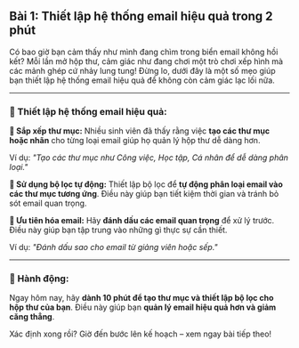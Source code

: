 ## Bài 1: Thiết lập hệ thống email hiệu quả trong 2 phút

Có bao giờ bạn cảm thấy như mình đang chìm trong biển email không hồi kết? Mỗi lần mở hộp thư, cảm giác như đang chơi một trò chơi xếp hình mà các mảnh ghép cứ nhảy lung tung! Đừng lo, dưới đây là một số mẹo giúp bạn thiết lập hệ thống email hiệu quả để không còn cảm giác lạc lối nữa.

---

### 📌 Thiết lập hệ thống email hiệu quả:

**🔹 Sắp xếp thư mục:**
Nhiều sinh viên đã thấy rằng việc **tạo các thư mục hoặc nhãn** cho từng loại email giúp họ quản lý hộp thư dễ dàng hơn. 

Ví dụ: *"Tạo các thư mục như Công việc, Học tập, Cá nhân để dễ dàng phân loại."*

**🔹 Sử dụng bộ lọc tự động:**
Thiết lập bộ lọc để **tự động phân loại email vào các thư mục tương ứng**. Điều này giúp bạn tiết kiệm thời gian và tránh bỏ sót email quan trọng.

**🔹 Ưu tiên hóa email:**
Hãy **đánh dấu các email quan trọng** để xử lý trước. Điều này giúp bạn tập trung vào những gì thực sự cần thiết.

Ví dụ: *"Đánh dấu sao cho email từ giảng viên hoặc sếp."*

---

### 🚀 Hành động:

Ngay hôm nay, hãy **dành 10 phút để tạo thư mục và thiết lập bộ lọc cho hộp thư của bạn**. Điều này giúp bạn **quản lý email hiệu quả hơn và giảm căng thẳng**.

Xác định xong rồi? Giờ đến bước lên kế hoạch – xem ngay bài tiếp theo!